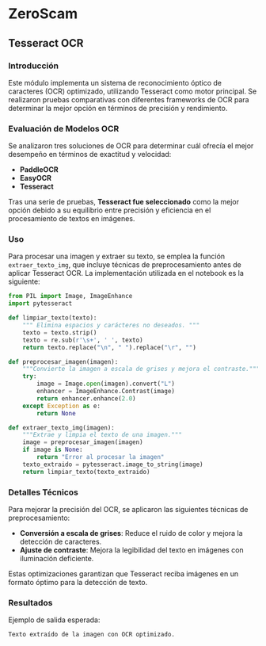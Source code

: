 # ZeroScam

## Tesseract OCR

### Introducción

Este módulo implementa un sistema de reconocimiento óptico de caracteres (OCR) optimizado, utilizando Tesseract como motor principal. Se realizaron pruebas comparativas con diferentes frameworks de OCR para determinar la mejor opción en términos de precisión y rendimiento.

### Evaluación de Modelos OCR

Se analizaron tres soluciones de OCR para determinar cuál ofrecía el mejor desempeño en términos de exactitud y velocidad:

- **PaddleOCR**
- **EasyOCR**
- **Tesseract**

Tras una serie de pruebas, **Tesseract fue seleccionado** como la mejor opción debido a su equilibrio entre precisión y eficiencia en el procesamiento de textos en imágenes.

### Uso

Para procesar una imagen y extraer su texto, se emplea la función `extraer_texto_img`, que incluye técnicas de preprocesamiento antes de aplicar Tesseract OCR. La implementación utilizada en el notebook es la siguiente:

```python
from PIL import Image, ImageEnhance
import pytesseract

def limpiar_texto(texto):
    """ Elimina espacios y carácteres no deseados. """
    texto = texto.strip()
    texto = re.sub(r'\s+', ' ', texto)
    return texto.replace("\n", " ").replace("\r", "")

def preprocesar_imagen(imagen):
    """Convierte la imagen a escala de grises y mejora el contraste."""
    try:
        image = Image.open(imagen).convert("L")
        enhancer = ImageEnhance.Contrast(image)
        return enhancer.enhance(2.0)
    except Exception as e:
        return None

def extraer_texto_img(imagen):
    """Extrae y limpia el texto de una imagen."""
    image = preprocesar_imagen(imagen)
    if image is None:
        return "Error al procesar la imagen"
    texto_extraido = pytesseract.image_to_string(image)
    return limpiar_texto(texto_extraido)


```

### Detalles Técnicos

Para mejorar la precisión del OCR, se aplicaron las siguientes técnicas de preprocesamiento:

- **Conversión a escala de grises**: Reduce el ruido de color y mejora la detección de caracteres.
- **Ajuste de contraste**: Mejora la legibilidad del texto en imágenes con iluminación deficiente.

Estas optimizaciones garantizan que Tesseract reciba imágenes en un formato óptimo para la detección de texto.

### Resultados

Ejemplo de salida esperada:

```
Texto extraído de la imagen con OCR optimizado.
```

